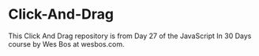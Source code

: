 # Click-And-Drag
This Click And Drag repository is from Day 27 of the JavaScript In 30 Days course by Wes Bos at wesbos.com.
